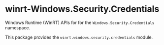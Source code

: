 <!-- warning: Please don't edit this file. It was automatically generated. -->

# winrt-Windows.Security.Credentials

Windows Runtime (WinRT) APIs for for the `Windows.Security.Credentials` namespace.

This package provides the `winrt.windows.security.credentials` module.
